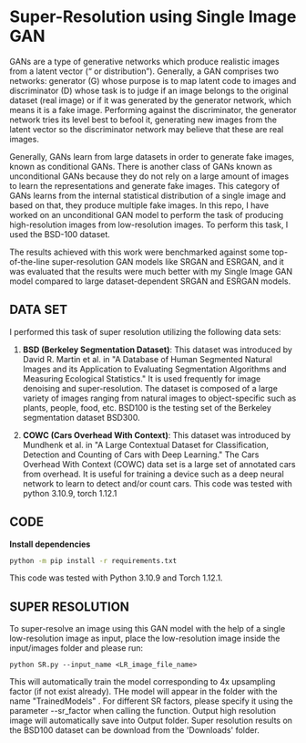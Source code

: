 

# Super-Resolution using Single Image GAN

GANs are a type of generative networks which produce realistic images from a latent vector (“ or distribution”). Generally, a GAN comprises two networks: generator (G) whose purpose is to map latent code to images and discriminator (D) whose task is to judge if an image belongs to the original dataset (real image) or if it was generated by the generator network, which means it is a fake image. Performing against the discriminator, the generator network tries its level best to befool it, generating new images from the latent vector so the discriminator network may believe that these are real images.

Generally, GANs learn from large datasets in order to generate fake images, known as conditional GANs. There is another class of GANs known as unconditional GANs because they do not rely on a large amount of images to learn the representations and generate fake images. This category of GANs learns from the internal statistical distribution of a single image and based on that, they produce multiple fake images. In this repo, I have worked on an unconditional GAN model to perform the task of producing high-resolution images from low-resolution images. To perform this task, I used the BSD-100 dataset.

The results achieved with this work were benchmarked against some top-of-the-line super-resolution GAN models like SRGAN and ESRGAN, and it was evaluated that the results were much better with my Single Image GAN model compared to large dataset-dependent SRGAN and ESRGAN models.

## DATA SET
I performed this task of super resolution utilizing the following data sets:

1. **BSD (Berkeley Segmentation Dataset)**: This dataset was introduced by David R. Martin et al. in "A Database of Human Segmented Natural Images and its Application to Evaluating Segmentation Algorithms and Measuring Ecological Statistics." It is used frequently for image denoising and super-resolution. The dataset is composed of a large variety of images ranging from natural images to object-specific such as plants, people, food, etc. BSD100 is the testing set of the Berkeley segmentation dataset BSD300.

2. **COWC (Cars Overhead With Context)**: This dataset was introduced by Mundhenk et al. in "A Large Contextual Dataset for Classification, Detection and Counting of Cars with Deep Learning." The Cars Overhead With Context (COWC) data set is a large set of annotated cars from overhead. It is useful for training a device such as a deep neural network to learn to detect and/or count cars. This code was tested with python 3.10.9, torch 1.12.1

## CODE

**Install dependencies**

```bash
python -m pip install -r requirements.txt
```

This code was tested with Python 3.10.9 and Torch 1.12.1.

## SUPER RESOLUTION

To super-resolve an image using this GAN model with the help of a single low-resolution image as input, place the low-resolution image inside the input/images folder and please run:

```
python SR.py --input_name <LR_image_file_name>
```
This will automatically train the model corresponding to 4x upsampling factor (if not exist already). THe model will appear in the folder with the name "TrainedModels" . For different SR factors, please specify it using the parameter --sr_factor when calling the function. Output high resolution image will automatically save into Output folder. Super resolution results on the BSD100 dataset can be download from the 'Downloads' folder.
